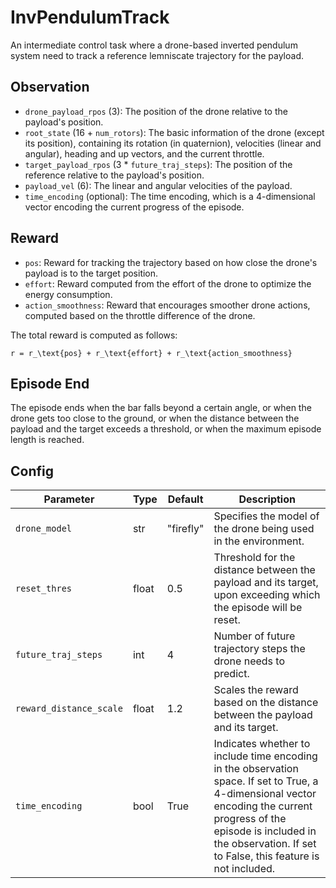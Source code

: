 # InvPendulumTrack

An intermediate control task where a drone-based inverted pendulum system
need to track a reference lemniscate trajectory for the payload.

## Observation

- `drone_payload_rpos` (3): The position of the drone relative to the payload's position.
- `root_state` (16 + `num_rotors`): The basic information of the drone (except its position),
containing its rotation (in quaternion), velocities (linear and angular),
heading and up vectors, and the current throttle.
- `target_payload_rpos` (3 * `future_traj_steps`): The position of the reference relative to the payload's position.
- `payload_vel` (6): The linear and angular velocities of the payload.
- `time_encoding` (optional): The time encoding, which is a 4-dimensional
vector encoding the current progress of the episode.

## Reward

- `pos`: Reward for tracking the trajectory based on how close the drone's payload is to the target position.
- `effort`: Reward computed from the effort of the drone to optimize the
energy consumption.
- `action_smoothness`: Reward that encourages smoother drone actions, computed based on the throttle difference of the drone.

The total reward is computed as follows:

```{math}
r = r_\text{pos} + r_\text{effort} + r_\text{action_smoothness}
```

## Episode End

The episode ends when the bar falls beyond a certain angle, or when the
drone gets too close to the ground, or when the distance between the payload
and the target exceeds a threshold, or when the maximum episode length
is reached.

## Config

| Parameter               | Type  | Default   | Description                                                                                                                                                                                                                             |
| ----------------------- | ----- | --------- | --------------------------------------------------------------------------------------------------------------------------------------------------------------------------------------------------------------------------------------- |
| `drone_model`           | str   | "firefly" | Specifies the model of the drone being used in the environment.                                                                                                                                                                         |
| `reset_thres`           | float | 0.5       | Threshold for the distance between the payload and its target, upon exceeding which the episode will be reset.                                                                                                                          |
| `future_traj_steps`     | int   | 4         | Number of future trajectory steps the drone needs to predict.                                                                                                                                                                           |
| `reward_distance_scale` | float | 1.2       | Scales the reward based on the distance between the payload and its target.                                                                                                                                                             |
| `time_encoding`         | bool  | True      | Indicates whether to include time encoding in the observation space. If set to True, a 4-dimensional vector encoding the current progress of the episode is included in the observation. If set to False, this feature is not included. |
